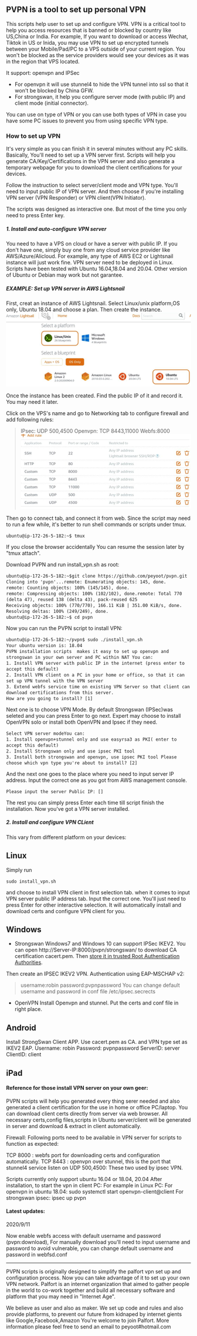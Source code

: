 ## PVPN is a tool to set up personal VPN

This scripts help user to set up and configure VPN. VPN is a critical tool to help you access resources that is banned or blocked by country like US,China or India.
For example, If you want to download or access Wechat, Tiktok in US or Inida, you may use VPN to set up encrypted tunnels between your Mobile/Pad/PC to a VPS outside of your current region. You won't be blocked as the service providers would see your devices as it was in the region that VPS located.

It support: openvpn and IPSec

* For openvpn it will use stunnel4 to hide the VPN tunnel into ssl so that it won't be blocked by China GFW.
* For strongswan, it help you configure server mode (with public IP) and client mode (initial connector). 

You can use on type of VPN or you can use both types of VPN in case you have some PC issues to prevent you from using specific VPN type.

### How to set up VPN
It's very simple as you can finish it in several minutes without any PC skills.
Basically, You'll need to set up a VPN server first. Scripts will help you generate  CA/Key/Certifications in the VPN server and also generate a temporary webpage for you to download the client certifications for your devices. 

Follow the instruction to select server/client mode and VPN type. You'll need to input public IP of VPN server. And then choose if you're installing VPN server (VPN Responder) or VPN client(VPN Initiator).
  
The scripts was designed as interactive one. But most of the time you only need to press Enter key. 



##### 1. Install and auto-configure VPN server
You need to have a VPS on cloud or have a server with public IP. If you don't have one, simply buy one from any cloud service provider like AWS/Azure/Alicloud. For example, any type of AWS EC2 or Lightsnail instance will just work fine. VPN server need to be deployed in Linux. Scripts have been tested with Ubuntu 16.04,18.04 and 20.04. Other version of Ubuntu or Debian may work but not garantee. 

##### EXAMPLE: Set up VPN server in AWS Lightsnail  
First, creat an instance of AWS Lightsnail. Select Linux/unix platform,OS only, Ubuntu 18.04 and choose a plan. Then create the instance. 
![](https://raw.githubusercontent.com/peyoot/pic_bed/master/imagesaws-lightsnail-1.PNG)

Once the instance has been created. Find the public IP of it and record it. You may need it later.

Click on the VPS's name and go to Networking tab to configure firewall  and add following rules:
> IPsec: UDP 500,4500
> Openvpn: TCP 8443,11000
> Webfs:8000
![](https://raw.githubusercontent.com/peyoot/pic_bed/master/images20200920071014.png)

Then go to connect tab, and connect it from web. Since the script may need to run a few while, it's better to run shell commands or scripts under tmux. 
```
ubuntu@ip-172-26-5-182:~$ tmux
```
If you close the browser accidentally You can resume the session later by "tmux attach".

Download PVPN and run install_vpn.sh as root:
```
ubuntu@ip-172-26-5-182:~$git clone https://github.com/peyoot/pvpn.git
Cloning into 'pvpn'...remote: Enumerating objects: 145, done.
remote: Counting objects: 100% (145/145), done.
remote: Compressing objects: 100% (102/102), done.remote: Total 770 (delta 47), reused 138 (delta 43), pack-reused 625
Receiving objects: 100% (770/770), 166.11 KiB | 351.00 KiB/s, done.
Resolving deltas: 100% (249/249), done.
ubuntu@ip-172-26-5-182:~$ cd pvpn
```
Now you can run the PVPN script to install VPN:

```
ubuntu@ip-172-26-5-182:~/pvpn$ sudo ./install_vpn.sh
Your ubuntu version is: 18.04
PVPN installation scripts  makes it easy to set up openvpn and strongswan in your own server and PC within NAT You can:
1. Install VPN server with public IP in the internet (press enter to accept this default)
2. Install VPN client on a PC in your home or office, so that it can set up VPN tunnel with the VPN server
3. Extend webfs service time on existing VPN Server so that client can download certifications from this server.
How are you going to install? [1]
```

Next one is to choose VPN Mode. By default Strongswan (IPSec)was seleted and you can press Enter to go next. Expert may choose to install OpenVPN solo or install both OpenVPN and Ipsec if they need. 

```
Select VPN server modeYou can:
1. Install openvpn+stunnel only and use easyrsa3 as PKI( enter to accept this default)
2. Install Strongswan only and use ipsec PKI tool
3. Install both strongswan and openvpn, use ipsec PKI tool Please choose which vpn type you're about to install? [2] 
```

And the next one goes to the place where you need to input server IP address. Input the correct one as you got from AWS management console.
```
Please input the server Public IP: []
```

The rest you can simply press Enter each time till script finish the installation.
Now you've got a VPN server installed.

##### 2. Install and configure VPN CLient
This vary from different platform on your devices:

Linux
---
Simply run
```
sudo install_vpn.sh
```
and choose to install VPN client in first selection tab. when it comes to input VPN server public IP address tab. Input the correct one. You'll just need to press Enter for other interactive selection. It will automatically install and download certs and configure VPN client for you.

Windows
---

  * Strongswan
Windows7 and Windows 10 can support IPSec IKEV2. You can open http://Server-IP:8000/pvpn/strongswan/ to download CA certification cacert.pem. 
Then [store it in trusted Root Authentication Authorities](https://wiki.strongswan.org/projects/strongswan/wiki/Win7EapCert). 

Then create an IPSEC IKEV2 VPN. Authentication using EAP-MSCHAP v2:
> username:robin password:pvpnpassword
You can change default username and password in conf file /etc/ipsec.secrects

 * OpenVPN
Install Openvpn and stunnel. Put the certs and conf file in right place.


Android
---
Install StrongSwan Client APP. Use cacert.pem as CA. and VPN type set as IKEV2 EAP.
Username: robin
Password: pvpnpassword
ServerID: server
ClientID: client

iPad
---



#### Reference for those install VPN server on your own geer:

PVPN scripts will help you generated every thing serer needed and also generated a client certification for the use in home or office PC/laptop. You can download client certs directly from server via web browser.
All necessary certs,config files,scripts in Ubuntu server/client will be generated in server and download & extract in client automatically.

Firewall:
Following ports need to be available in VPN server for scripts to function as expected:

TCP 8000  :  webfs port for downloading certs and configuration automatically.
TCP 8443  :  openvpn over stunnel, this is the port that stunnel4 service listen on
UDP 500,4500:  These two used by ipsec VPN. 

Scripts currently only support ubuntu 16.04 or 18.04, 20.04
After installation, to start the vpn in client PC:
For example in Linux PC:
For openvpn in ubuntu 18.04:  sudo systemctl start openvpn-client@client
For strongswan ipsec: ipsec up pvpn

#### Latest updates:
2020/9/11 

Now enable webfs access with default username and password (pvpn:download), For manually download you'll need to input username and password to avoid vulnerable, you can change default username and password in webfsd.conf


---

PVPN scripts is originally designed to simplify the palfort vpn set up and configuration process. Now you can take advantage of it to set up your own VPN network.
Palfort is an internet organization that aimed to gather people in the world to co-work together and build all necessary software and platform that you may need in "Internet Age". 

We believe as user and also as maker. We set up code and rules and also provide platforms, to prevent our future from kidnaped by internet gients like Google,Facebook,Amazon
You're welcome to join Palfort. More information please feel free to send an email to peyoot#hotmail.com
